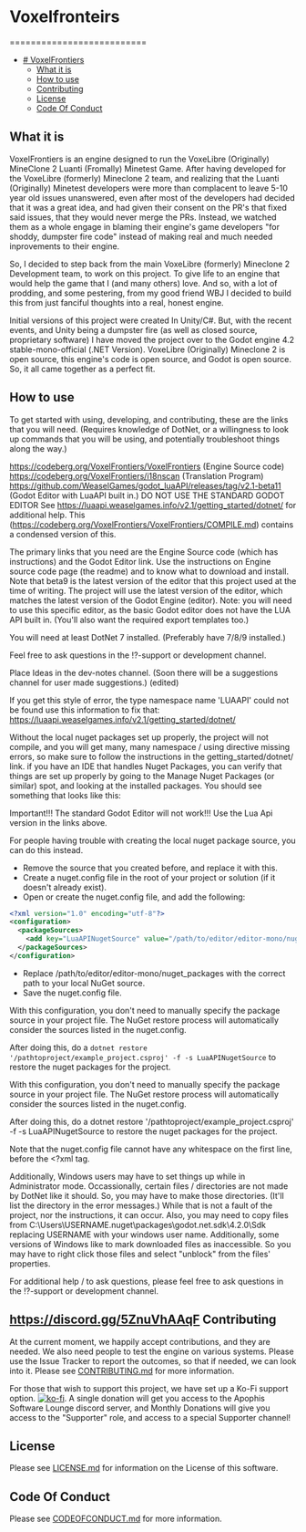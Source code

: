 # Voxelfronteirs
==========================

<!-- TOC -->
* [# VoxelFrontiers](#-VoxelFrontiers)
  * [What it is](#what-it-is)
  * [How to use](#how-to-use)
  * [Contributing](#contributing)
  * [License](#license)
  * [Code Of Conduct](#code-of-conduct)
<!-- TOC -->

What it is
-------
VoxelFrontiers is an engine designed to run the VoxeLibre (Originally) MineClone 2 Luanti (Fromally) Minetest Game.
After having developed for the VoxeLibre (formerly) Mineclone 2 team, and realizing that the Luanti (Originally) Minetest developers
were more than complacent to leave 5-10 year old issues unanswered, even after most of the 
developers had decided that it was a great idea, and had given their consent on the PR's 
that fixed said issues, that they would never merge the PRs. Instead, we watched them as a 
whole engage in blaming their engine's game developers "for shoddy, dumpster fire code" 
instead of making real and much needed inprovements to their engine.

So, I decided to step back from the main VoxeLibre (formerly) Mineclone 2 Development team, to work on this 
project. To give life to an engine that would help the game that I (and many others) love. 
And so, with a lot of prodding, and some pestering, from my good friend WBJ I decided to 
build this from just fanciful thoughts into a real, honest engine.

Initial versions of this project were created In Unity/C#. But, with the recent events, 
and Unity being a dumpster fire (as well as closed source, proprietary software) I have
moved the project over to the Godot engine 4.2 stable-mono-official (.NET Version). 
VoxeLibre (Originally) Mineclone 2 is open source, this engine's code is open source, and Godot is open source. 
So, it all came together as a perfect fit.

How to use
-------
To get started with using, developing, and contributing, these are the links that you will need. (Requires knowledge of DotNet, or a willingness to look up commands that you will be using, and potentially troubleshoot things along the way.)

https://codeberg.org/VoxelFrontiers/VoxelFrontiers (Engine Source code)
https://codeberg.org/VoxelFrontiers/i18nscan (Translation Program)
https://github.com/WeaselGames/godot_luaAPI/releases/tag/v2.1-beta11 (Godot Editor with LuaAPI built in.) DO NOT USE THE STANDARD GODOT EDITOR
See https://luaapi.weaselgames.info/v2.1/getting_started/dotnet/ for additional help.
This (https://codeberg.org/VoxelFrontiers/VoxelFrontiers/COMPILE.md) contains a condensed version of this.

The primary links that you need are the Engine Source code (which has instructions) and the Godot Editor link. Use the instructions on Engine source code page (the readme) and to know what to download and install. Note that beta9 is the latest version of the editor that this project used at the time of writing. The project will use the latest version of the editor, which matches the latest version of the Godot Engine (editor).
Note: you will need to use this specific editor, as the basic Godot editor does not have the LUA API built in. (You'll also want the required export templates too.)

You will need at least DotNet 7 installed. (Preferably have 7/8/9 installed.)

Feel free to ask questions in the ⁉-support or development channel.

Place Ideas in the dev-notes channel. (Soon there will be a suggestions channel for user made suggestions.) (edited)


If you get this style of error, the type namespace name 'LUAAPI' could not be found use this information to fix that:
https://luaapi.weaselgames.info/v2.1/getting_started/dotnet/


Without the local nuget packages set up properly, the project will not compile, and you will get many, many namespace / using directive missing errors, so make sure to follow the instructions in the getting_started/dotnet/ link.
if you have an IDE that handles Nuget Packages, you can verify that things are set up properly by going to the Manage Nuget Packages (or similar) spot, and looking at the installed packages. You should see something that looks like this:


Important!!! The standard Godot Editor will not work!!! Use the Lua Api version in the links above.


For people having trouble with creating the local nuget package source, you can do this instead.

* Remove the source that you created before, and replace it with this.
* Create a nuget.config file in the root of your project or solution (if it doesn't already exist).
* Open or create the nuget.config file, and add the following:
```xml
<?xml version="1.0" encoding="utf-8"?>
<configuration>
  <packageSources>
    <add key="LuaAPINugetSource" value="/path/to/editor/editor-mono/nuget_packages" />
  </packageSources>
</configuration>
```
* Replace /path/to/editor/editor-mono/nuget_packages with the correct path to your local NuGet source.
* Save the nuget.config file.

With this configuration, you don't need to manually specify the package source in your project file. The NuGet restore process will automatically consider the sources listed in the nuget.config.

After doing this, do a `dotnet restore '/pathtoproject/example_project.csproj' -f -s LuaAPINugetSource` to restore the nuget packages for the project.


With this configuration, you don't need to manually specify the package source in your project file. The NuGet restore process will automatically consider the sources listed in the nuget.config.

After doing this, do a dotnet restore '/pathtoproject/example_project.csproj' -f -s LuaAPINugetSource to restore the nuget packages for the project.

Note that the nuget.config file cannot have any whitespace on the first line, before the <?xml tag.

Additionally, Windows users may have to set things up while in Administrator mode. Occassionally, certain files / directories are not made by DotNet like it should. So, you may have to make those directories. (It'll list the directory in the error messages.)
While that is not a fault of the project, nor the instructions, it can occur. Also, you may need to copy files from C:\Users\USERNAME\.nuget\packages\godot.net.sdk\4.2.0\Sdk replacing USERNAME with your windows user name.
Additionally, some versions of Windows like to mark downloaded files as inaccessible. So you may have to right click those files and select "unblock" from the files' properties.

For additional help / to ask questions, please feel free to ask questions in the ⁉-support or development channel.

https://discord.gg/5ZnuVhAAqF
Contributing
-------
At the current moment, we happily accept contributions, and they are needed. We also need people to test the engine on various systems. 
Please use the Issue Tracker to report the outcomes, so that if needed, we can look into it.
Please see [CONTRIBUTING.md](CONTRIBUTING.md) for more information.

For those that wish to support this project, we have set up a Ko-Fi support option. [![ko-fi](https://ko-fi.com/img/githubbutton_sm.svg)](https://ko-fi.com/Z8Z8NGVMV). A single donation will get you access to the Apophis Software Lounge discord server, and Monthly Donations will give you access to the "Supporter" role, and access to a special Supporter channel!

License
-------
Please see [LICENSE.md](LICENSE.md) for information on the License of this software.

Code Of Conduct
-------
Please see [CODEOFCONDUCT.md](CODEOFCONDUCT.md) for more information.